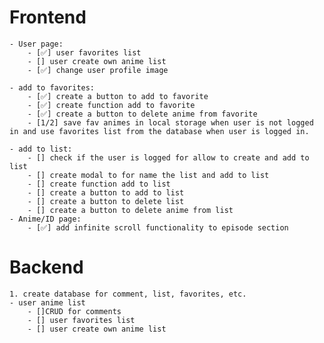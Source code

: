 # Frontend

    - User page:
        - [✅] user favorites list
        - [] user create own anime list
        - [✅] change user profile image

    - add to favorites:
        - [✅] create a button to add to favorite
        - [✅] create function add to favorite
        - [✅] create a button to delete anime from favorite
        - [1/2] save fav animes in local storage when user is not logged in and use favorites list from the database when user is logged in.

    - add to list:
        - [] check if the user is logged for allow to create and add to list
        - [] create modal to for name the list and add to list
        - [] create function add to list
        - [] create a button to add to list
        - [] create a button to delete list
        - [] create a button to delete anime from list
    - Anime/ID page:
        - [✅] add infinite scroll functionality to episode section

# Backend

    1. create database for comment, list, favorites, etc.
    - user anime list
        - []CRUD for comments
        - [] user favorites list
        - [] user create own anime list

